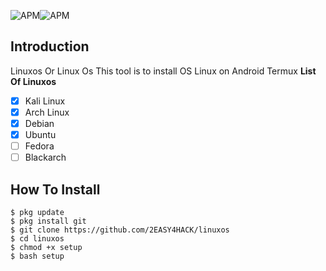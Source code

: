 ![APM](https://img.shields.io/apm/l/vim-mode.svg?style=popout)![APM](https://img.shields.io/badge/Tested%20On-Android-brightgreen.svg)
## Introduction
Linuxos Or Linux Os This tool is to install OS Linux on Android Termux
**List Of Linuxos**
- [x] Kali Linux
- [x] Arch Linux
- [x] Debian
- [x] Ubuntu
- [ ] Fedora
- [ ] Blackarch
## How To Install
```
$ pkg update
$ pkg install git
$ git clone https://github.com/2EASY4HACK/linuxos
$ cd linuxos
$ chmod +x setup
$ bash setup
```
